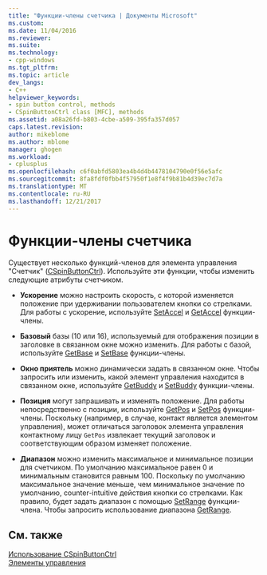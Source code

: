 ```yaml
---
title: "Функции-члены счетчика | Документы Microsoft"
ms.custom: 
ms.date: 11/04/2016
ms.reviewer: 
ms.suite: 
ms.technology:
- cpp-windows
ms.tgt_pltfrm: 
ms.topic: article
dev_langs:
- C++
helpviewer_keywords:
- spin button control, methods
- CSpinButtonCtrl class [MFC], methods
ms.assetid: a08a26fd-b803-4cbe-a509-395fa357d057
caps.latest.revision: 
author: mikeblome
ms.author: mblome
manager: ghogen
ms.workload:
- cplusplus
ms.openlocfilehash: c6f0abfd5803ea4b4d4b4478104790e0f56e5afc
ms.sourcegitcommit: 8fa8fdf0fbb4f57950f1e8f4f9b81b4d39ec7d7a
ms.translationtype: MT
ms.contentlocale: ru-RU
ms.lasthandoff: 12/21/2017
---
```

# <a name="spin-button-member-functions"></a>Функции-члены счетчика
Существует несколько функций-членов для элемента управления "Счетчик" ([CSpinButtonCtrl](../mfc/reference/cspinbuttonctrl-class.md)). Используйте эти функции, чтобы изменить следующие атрибуты счетчиком.  
  
-   **Ускорение** можно настроить скорость, с которой изменяется положение при удерживании пользователем кнопки со стрелками. Для работы с ускорение, используйте [SetAccel](../mfc/reference/cspinbuttonctrl-class.md#setaccel) и [GetAccel](../mfc/reference/cspinbuttonctrl-class.md#getaccel) функции-члены.  
  
-   **Базовый** базы (10 или 16), используемый для отображения позиции в заголовке в связанном окне можно изменить. Для работы с базой, используйте [GetBase](../mfc/reference/cspinbuttonctrl-class.md#getbase) и [SetBase](../mfc/reference/cspinbuttonctrl-class.md#setbase) функции-члены.  
  
-   **Окно приятель** можно динамически задать в связанном окне. Чтобы запросить или изменить, какой элемент управления находится в связанном окне, используйте [GetBuddy](../mfc/reference/cspinbuttonctrl-class.md#getbuddy) и [SetBuddy](../mfc/reference/cspinbuttonctrl-class.md#setbuddy) функции-члены.  
  
-   **Позиция** могут запрашивать и изменять положение. Для работы непосредственно с позиции, используйте [GetPos](../mfc/reference/cspinbuttonctrl-class.md#getpos) и [SetPos](../mfc/reference/cspinbuttonctrl-class.md#setpos) функции-члены. Поскольку (например, в случае, контакт является элементом управления), может отличаться заголовок элемента управления контактному лицу `GetPos` извлекает текущий заголовок и соответствующим образом изменяет положение.  
  
-   **Диапазон** можно изменить максимальное и минимальное позиции для счетчиком. По умолчанию максимальное равен 0 и минимальным становится равным 100. Поскольку по умолчанию максимальное значение меньше, чем минимальное значение по умолчанию, counter-intuitive действия кнопки со стрелками. Как правило, будет задать диапазон с помощью [SetRange](../mfc/reference/cspinbuttonctrl-class.md#setrange) функции-члена. Чтобы запросить использование диапазона [GetRange](../mfc/reference/cspinbuttonctrl-class.md#getrange).  
  
## <a name="see-also"></a>См. также  
 [Использование CSpinButtonCtrl](../mfc/using-cspinbuttonctrl.md)   
 [Элементы управления](../mfc/controls-mfc.md)

